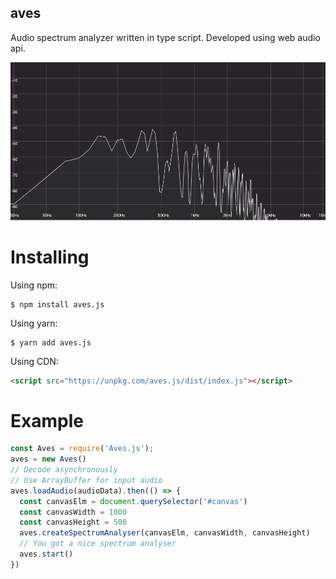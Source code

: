 ## aves

Audio spectrum analyzer written in type script.
Developed using web audio api.

![AvesExample](./avesExample.png "スペクトラム・アナライザーサンプル")

# Installing 

Using npm:

```shell
$ npm install aves.js
```

Using yarn:

```shell
$ yarn add aves.js
```

Using CDN:

```html
<script src="https://unpkg.com/aves.js/dist/index.js"></script>
```

# Example

```js
const Aves = require('Aves.js');
aves = new Aves()
// Decode asynchronously
// Use ArrayBuffer for input audio
aves.loadAudio(audioData).then(() => {
  const canvasElm = document.querySelector('#canvas')
  const canvasWidth = 1000
  const canvasHeight = 500
  aves.createSpectrumAnalyser(canvasElm, canvasWidth, canvasHeight)
  // You got a nice spectrum analyser
  aves.start()
})
```

